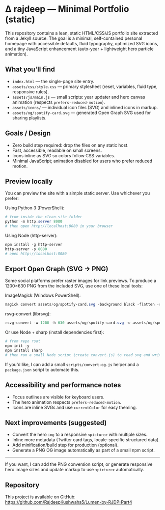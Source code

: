 # ∆ rajdeep — Minimal Portfolio (static)

This repository contains a lean, static HTML/CSS/JS portfolio site extracted from a Jekyll source. The goal is a minimal, self-contained personal homepage with accessible defaults, fluid typography, optimized SVG icons, and a tiny JavaScript enhancement (auto-year + lightweight hero particle animation).

## What you'll find

- `index.html` — the single-page site entry.
- `assets/css/style.css` — primary stylesheet (reset, variables, fluid type, responsive rules).
- `assets/js/main.js` — small scripts: year updater and hero canvas animation (respects `prefers-reduced-motion`).
- `assets/icons/` — individual icon files (SVG) and inlined icons in markup.
- `assets/og/spotify-card.svg` — generated Open Graph SVG used for sharing playlists.

## Goals / Design

- Zero build step required: drop the files on any static host.
- Fast, accessible, readable on small screens.
- Icons inline as SVG so colors follow CSS variables.
- Minimal JavaScript; animation disabled for users who prefer reduced motion.

## Preview locally

You can preview the site with a simple static server. Use whichever you prefer:

Using Python 3 (PowerShell):

```powershell
# from inside the clean-site folder
python -m http.server 8080
# then open http://localhost:8080 in your browser
```

Using Node (http-server):

```powershell
npm install -g http-server
http-server -p 8080
# open http://localhost:8080
```

## Export Open Graph (SVG → PNG)

Some social platforms prefer raster images for link previews. To produce a 1200×630 PNG from the included SVG, use one of these local tools:

ImageMagick (Windows PowerShell):

```powershell
magick convert assets/og/spotify-card.svg -background black -flatten -resize 1200x630 assets/og/spotify-card.png
```

rsvg-convert (librsvg):

```powershell
rsvg-convert -w 1200 -h 630 assets/og/spotify-card.svg -o assets/og/spotify-card.png
```

Or use Node + sharp (install dependencies first):

```powershell
# from repo root
npm init -y
npm install sharp
# then run a small Node script (create convert.js) to read svg and write png
```

If you'd like, I can add a small `scripts/convert-og.js` helper and a `package.json` script to automate this.

## Accessibility and performance notes

- Focus outlines are visible for keyboard users.
- The hero animation respects `prefers-reduced-motion`.
- Icons are inline SVGs and use `currentColor` for easy theming.

## Next improvements (suggested)

- Convert the hero `img` to a responsive `<picture>` with multiple sizes.
- Inline more metadata (Twitter card tags, locale-specific structured data).
- Add minification/build step for production (optional).
- Generate a PNG OG image automatically as part of a small npm script.

---

If you want, I can add the PNG conversion script, or generate responsive hero image sizes and update markup to use `<picture>` automatically.

## Repository

This project is available on GitHub: https://github.com/RajdeepKushwaha5/Lumen-by-RJDP-Part4